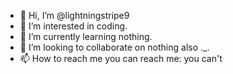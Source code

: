 - 👋 Hi, I’m @lightningstripe9
- 👀 I’m interested in coding.
- 🌱 I’m currently learning nothing.
- 💞️ I’m looking to collaborate on nothing also ._.
- 📫 How to reach me you can reach me: you can't

<!---
lightningstripe9/lightningstripe9 is a ✨ special ✨ repository because its `README.md` (this file) appears on your GitHub profile.
You can click the Preview link to take a look at your changes.
--->

